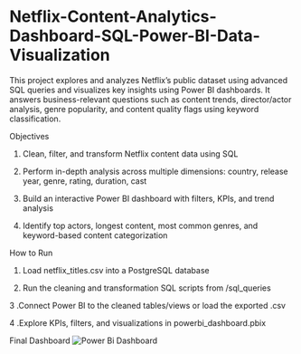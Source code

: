 # Netflix-Content-Analytics-Dashboard-SQL-Power-BI-Data-Visualization
This project explores and analyzes Netflix’s public dataset using advanced SQL queries and visualizes key insights using Power BI dashboards. It answers business-relevant questions such as content trends, director/actor analysis, genre popularity, and content quality flags using keyword classification.

Objectives
1. Clean, filter, and transform Netflix content data using SQL

2. Perform in-depth analysis across multiple dimensions: country, release year, genre, rating, duration, cast

3. Build an interactive Power BI dashboard with filters, KPIs, and trend analysis

4. Identify top actors, longest content, most common genres, and keyword-based content categorization

How to Run
1. Load netflix_titles.csv into a PostgreSQL database

2. Run the cleaning and transformation SQL scripts from /sql_queries

3 .Connect Power BI to the cleaned tables/views or load the exported .csv

4 .Explore KPIs, filters, and visualizations in powerbi_dashboard.pbix 

Final Dashboard
![Power Bi Dashboard](https://github.com/user-attachments/assets/bafaf325-2c21-4362-bb5f-095d6ff08208)



